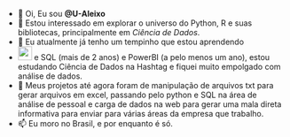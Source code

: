 - 👋 Oi, Eu sou __@U-Aleixo__
- 👀 Estou interessado em explorar o universo do Python, R e suas bibliotecas, principalmente em *Ciência de Dados*.
- 🌱 Eu atualmente já tenho um tempinho que estou aprendendo
- <img src="https://cdn.jsdelivr.net/gh/devicons/devicon/icons/python/python-original-wordmark.svg" width= '25'/> e SQL (mais de 2 anos) e PowerBI (a pelo menos um ano), estou estudando Ciência de Dados na Hashtag e fiquei muito empolgado com análise de dados.
- 💞️ Meus projetos até agora foram de manipulação de arquivos txt para gerar arquivos em excel, passando pelo python e SQL na área de análise de pessoal e carga de dados na web para gerar uma mala direta informativa para enviar para várias áreas da empresa que trabalho.
- 📫 Eu moro no Brasil, e por enquanto é só.

<!---
U-Aleixo/U-Aleixo is a ✨ special ✨ repository because its `README.md` (this file) appears on your GitHub profile.
You can click the Preview link to take a look at your changes.
--->

